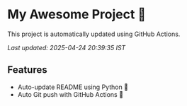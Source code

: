# My Awesome Project 🚀

This project is automatically updated using GitHub Actions.

_Last updated: 2025-04-24 20:39:35 IST_

## Features
- Auto-update README using Python 🐍
- Auto Git push with GitHub Actions 🤖
